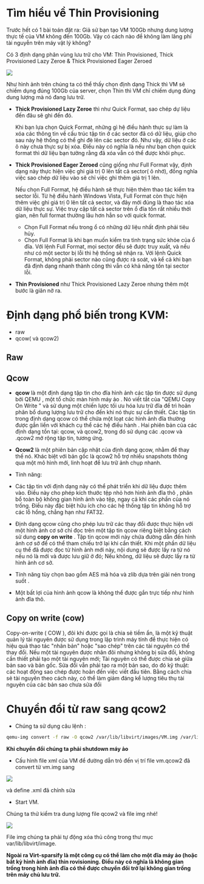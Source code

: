 # Tìm hiểu về Thin Provisioning
Trước hết có 1 bài toán đặt ra: Giả sử bạn tạo VM 100Gb nhưng dung lượng thực tế của VM không đến 100Gb. Vậy có cách nào để không làm lãng phí tài nguyễn trên máy vật lý không? 

Có 3 định dạng phân vùng lưu trữ cho VM: Thin Provisioned, Thick Provisioned Lazy Zeroe & Thick Provisioned Eager Zeroed

<img src="http://www.vmware.com/files/images/vsphere_imgs/vmw-dgrm-vsphere-storage-thin-provisioning-lg.jpg">

Như hình ảnh trên chúng ta có thể thấy chọn định dạng Thick thì VM sẽ chiếm dụng đúng 100Gb của server, chọn Thin thì VM chỉ chiếm dụng đúng dung lượng mà nó đang lưu trữ.

- **Thick Provisioned Lazy Zeroe** thì như Quick Format, sao chép dự liệu đến đâu sẽ ghi đến đó.

<ul>
Khi bạn lựa chọn Quick Format, những gì hệ điều hành thực sự làm là xóa các thông tin về cấu trúc tập tin ở các sector đã có dữ liệu, giúp cho sau này hệ thống có thể ghi đè lên các sector đó. Như vậy, dữ liệu ở các ô này chưa thực sự bị xóa. Điều này có nghĩa là nếu như bạn chọn quick format thì dữ liệu bạn tưởng rằng đã xóa vẫn có thể được khôi phục.
</ul>


- **Thick Provisioned Eager Zeroed** cũng giống như Full Format vậy, định dạng này thực hiện việc ghi giá trị 0 lên tất cả sector( ô nhớ), đồng nghĩa việc sao chép dữ liệu vào sẽ chỉ việc ghi thêm giá trị 1 lên.

<ul>

Nếu chọn Full Format, hệ điều hành sẽ thực hiện thêm thao tác kiểm tra sector lỗi. Từ hệ điều hành Windows Vista, Full Format còn thực hiện thêm việc ghi giá trị 0 lên tất cả sector, và đây mới đúng là thao tác xóa dữ liệu thực sự. Việc truy cập tất cả sector trên ổ đĩa tốn rất nhiều thời gian, nên full format thường lâu hơn hẳn so với quick format.
<ul>

<li>Chọn Full Format nếu trong ổ có những dữ liệu nhất định phải tiêu hủy.

<li>Chọn Full Format là khi bạn muốn kiểm tra tình trạng sức khỏe của ổ đĩa. Với lệnh Full Format, mọi sector đều sẽ được truy xuất, và nếu như có một sector bị lỗi thì hệ thống sẽ nhận ra. Với lệnh Quick Format, không phải sector nào cũng được rà soát, và kể cả khi bạn đã định dạng nhanh thành công thì vẫn có khả năng tồn tại sector lỗi.
</ul>
</ul>


- **Thin Provisioned** như Thick Provisioned Lazy Zeroe nhưng thêm một bước là giãn nở ra.

# Định dạng phổ biến trong KVM:
- raw
- qcow( và qcow2)

## Raw

## Qcow

- **qcow** là một định dạng tập tin cho đĩa hình ảnh các tập tin được sử dụng bởi QEMU , một tổ chức màn hình máy ảo . Nó viết tắt của "QEMU Copy On Write " và sử dụng một chiến lược tối ưu hóa lưu trữ đĩa để trì hoãn phân bổ dung lượng lưu trữ cho đến khi nó thực sự cần thiết. Các tập tin trong định dạng qcow có thể chứa một loạt các hình ảnh đĩa thường được gắn liền với khách cụ thể các hệ điều hành . Hai phiên bản của các định dạng tồn tại: qcow, và qcow2, trong đó sử dụng các .qcow và .qcow2 mở rộng tập tin, tương ứng.

- **Qcow2** là một phiên bản cập nhật của định dạng qcow, nhằm để thay thế nó. Khác biệt với bản gốc là qcow2 hỗ trợ nhiều snapshots thông qua một mô hình mới, linh hoạt để lưu trữ ảnh chụp nhanh.

- Tính năng:
 -  Các tập tin với định dạng này có thể phát triển khi dữ liệu được thêm vào. Điều này cho phép kích thước tệp nhỏ hơn hình ảnh đĩa thô , phân bổ toàn bộ không gian hình ảnh vào tệp, ngay cả khi các phần của nó trống. Điều này đặc biệt hữu ích cho các hệ thống tập tin không hỗ trợ các lỗ hổng, chẳng hạn như FAT32.
 - Định dạng qcow cũng cho phép lưu trữ các thay đổi được thực hiện với một hình ảnh cơ sở chỉ đọc trên một tập tin qcow riêng biệt bằng cách sử dung **copy on write** . Tập tin qcow mới này chứa đường dẫn đến hình ảnh cơ sở để có thể tham chiếu trở lại khi cần thiết. Khi một phần dữ liệu cụ thể đã được đọc từ hình ảnh mới này, nội dung sẽ được lấy ra từ nó nếu nó là mới và được lưu giữ ở đó; Nếu không, dữ liệu sẽ được lấy ra từ hình ảnh cơ sở.
 - Tính năng tùy chọn bao gồm AES mã hóa và zlib dựa trên giải nén trong suốt . 
 - Một bất lợi của hình ảnh qcow là không thể được gắn trực tiếp như hình ảnh đĩa thô.

## Copy on write (cow)

Copy-on-write ( COW ), đôi khi được gọi là chia sẻ tiềm ẩn, là một kỹ thuật quản lý tài nguyên được sử dụng trong lập trình máy tính để thực hiện có hiệu quả thao tác "nhân bản" hoặc "sao chép" trên các tài nguyên có thể thay đổi. Nếu một tài nguyên được nhân đôi nhưng không bị sửa đổi, không cần thiết phải tạo một tài nguyên mới; Tài nguyên có thể được chia sẻ giữa bản sao và bản gốc. Sửa đổi vẫn phải tạo ra một bản sao, do đó kỹ thuật: các hoạt động sao chép được hoãn đến việc viết đầu tiên. Bằng cách chia sẻ tài nguyên theo cách này, có thể làm giảm đáng kể lượng tiêu thụ tài nguyên của các bản sao chưa sửa đổi

# Chuyển đổi từ raw sang qcow2
- Chúng ta sử dụng câu lệnh :

```sh
qemu-img convert -f raw -O qcow2 /var/lib/libvirt/images/VM.img /var/lib/libvirt/images/VM.qcow2
```
**Khi chuyển đổi chúng ta phải shutdown máy ảo**

- Cấu hình file xml của VM để đường dẫn trỏ đến vị trí file vm.qcow2 đã convert từ vm.img sang 

<img src="http://i.imgur.com/mV7x90q.png">

và define .xml đã chỉnh sửa

-  Start VM.

Chúng ta thử kiểm tra dung lượng file qcow2 và file img nhé!

<img src="http://i.imgur.com/QCZ2OuZ.png"> 

File img chúng ta phải tự động xóa thủ công trong thư mục var/lib/libvirt/image.

**Ngoài ra Virt-sparsify là một công cụ có thể làm cho một đĩa máy ảo (hoặc bất kỳ hình ảnh đĩa) thin rovisioning. Điều này có nghĩa là không gian trống trong hình ảnh đĩa có thể được chuyển đổi trở lại không gian trống trên máy chủ lưu trữ.**































